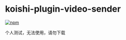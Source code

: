 # koishi-plugin-video-sender

[
![npm](https://img.shields.io/npm/v/koishi-plugin-video-sender?style=flat-square)
](https://www.npmjs.com/package/koishi-plugin-video-sender)

个人测试，无法使用，请勿下载